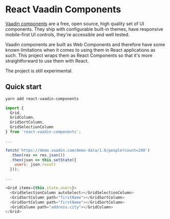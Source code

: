 # React Vaadin Components

[Vaadin components](https://vaadin.com/components) are a free, open source, high quality set of UI components. They ship with configurable built-in themes, have responsive mobile-first UI controls, they're accessible and well tested.

Vaadin components are built as Web Components and therefore have some known limitations when it comes to using them in React applications as such. This project wraps them as React Components so that it's more straightforward to use them with React.

The project is still experimental.

## Quick start

```sh
yarn add react-vaadin-components
```

```js
import {
  Grid,
  GridColumn,
  GridSortColumn,
  GridSelectionColumn
} from 'react-vaadin-components';

...

fetch('https://demo.vaadin.com/demo-data/1.0/people?count=200')
  .then(res => res.json())
  .then(json => this.setState({
    users: json.result
  }));

...

<Grid items={this.state.users}>
  <GridSelectionColumn autoSelect></GridSelectionColumn>
  <GridSortColumn path="firstName"></GridSortColumn>
  <GridSortColumn path="firstName"></GridSortColumn>
  <GridColumn path="address.city"></GridColumn>
</Grid>
```

